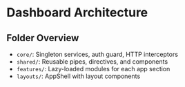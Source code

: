 # Dashboard Architecture

## Folder Overview
- `core/`: Singleton services, auth guard, HTTP interceptors
- `shared/`: Reusable pipes, directives, and components
- `features/`: Lazy-loaded modules for each app section
- `layouts/`: AppShell with layout components

